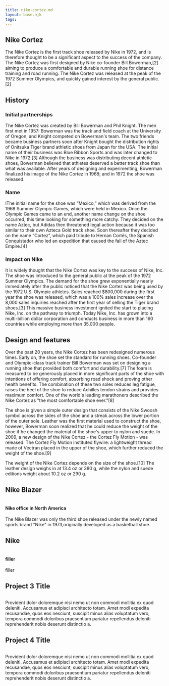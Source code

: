 ```yaml
---
title: nike-cortez.md
layout: base.njk
tags:
---
```





<section>
  <h1>Nike Cortez</h1>
<p>The Nike Cortez is the first track shoe released by Nike in 1972, and is therefore thought to be a significant aspect to the success of the company. The Nike Cortez was first designed by Nike co-founder Bill Bowerman,[2] aiming to produce a comfortable and durable running shoe for distance training and road running. The Nike Cortez was released at the peak of the 1972 Summer Olympics, and quickly gained interest by the general public.[2]</p>

<h2>History</h2>
<h3>Initial partnerships</h3>

  <p>The Nike Cortez was created by Bill Bowerman and Phil Knight. The men first met in 1957: Bowerman was the track and field coach at the University of Oregon, and Knight competed on Bowerman's team. The two friends became business partners soon after Knight bought the distribution rights of Onitsuka Tiger brand athletic shoes from Japan for the USA. The initial name of their business was Blue Ribbon Sports and was later changed to Nike in 1972.[3] Although the business was distributing decent athletic shoes, Bowerman believed that athletes deserved a better track shoe than what was available. After years of designing and experimenting, Bowerman finalized his image of the Nike Cortez in 1968; and in 1972 the shoe was released.</p>

<h3>Name</h3>

  <p>IThe initial name for the shoe was “Mexico,” which was derived from the 1968 Summer Olympic Games, which were held in Mexico. Once the Olympic Games came to an end, another name change on the shoe occurred, this time looking for something more catchy. They decided on the name Aztec, but Adidas then threatened legal action because it was too similar to their own Azteca Gold track shoe. Soon thereafter they decided on the name “Cortez”, which paid tribute to Hernan Cortés, the Spanish Conquistador who led an expedition that caused the fall of the Aztec Empire.[4]</p>

<h3>Impact on Nike</h3>

<p>It is widely thought that the Nike Cortez was key to the success of Nike, Inc. The shoe was introduced to the general public at the peak of the 1972 Summer Olympics. The demand for the shoe grew exponentially nearly immediately after the public noticed that the Nike Cortez was being used by the 1972 U.S. Olympic athletes. Sales reached $800,000 during the first year the shoe was released, which was a 100% sales increase over the 8,000 sales inquiries reached after the first year of selling the Tiger brand shoes.[3] This massive business investment ignited the start to placing Nike, Inc. on the pathway to triumph. Today Nike, Inc. has grown into a multi-billion dollar corporation and conducts business in more than 160 countries while employing more than 35,000 people. </p>

<h2>Design and features</h2>
<p> Over the past 20 years, the Nike Cortez has been redesigned numerous times. Early on, the shoe set the standard for running shoes. Co-founder and Olympic-class track trainer Bill Bowerman was set on designing a running shoe that provided both comfort and durability.[7] The foam is measured to be generously placed in more significant parts of the shoe with intentions of offering comfort, absorbing road shock and proving other health benefits. The combination of these two soles reduces leg fatigue, raises the heel of the shoe to reduce Achilles tendon strains and provides maximum comfort. One of the world's leading marathoners described the Nike Cortez as "the most comfortable shoe ever."[8]

The shoe is given a simple outer design that consists of the Nike Swoosh symbol across the sides of the shoe and a streak across the lower portion of the outer sole. Leather was the first material used to construct the shoe, however, Bowerman soon realized that he could reduce the weight of the shoe if he changed the material of the shoe's upper to nylon and suede. In 2009, a new design of the Nike Cortez - the Cortez Fly Motion - was released. The Cortez Fly Motion instituted flywire: a lightweight thread made of Vectran placed in the upper of the shoe, which further reduced the weight of the shoe.[9]

The weight of the Nike Cortez depends on the size of the shoe.[10] The leather design weighs in at 13.4 oz or 380 g, while the nylon and suede editions weight about 10.2 oz or 290 g.</p>
  
</section>
  </section>

<footer class="page-footer">
  
<div class="page-projects">
  <section class="project">
    <h2>Nike Blazer</h2>
    <div class="project-image">
      <img src="https://place-hold.it/600" alt="">
    </div>
    </p>
  </section>
  <section class="project-text">
  <h4>Nike office in North America</h4>
  <p>The Nike Blazer was only the third shoe released under the newly named sports brand "Nike" in 1973,originally developed as a basketball shoe.</p>
  </section>
  <section class="project">
    <h2>Nike </h2>
    <div class="project-image">
      <img src="https://place-hold.it/600" alt="">
    </div>
  </section>
  <section class="project-text">
  <h4>filler</h4>
  <p>filler</p>
  </section>
  <section class="project">
    <h2>Project 3 Title</h2>
    <div class="project-image">
      <img src="https://place-hold.it/600" alt="">
    </div>
  </section>
  <section class="project-text">
  <p>Provident dolor doloremque nisi nemo ut non commodi mollitia ex quod deleniti. Accusamus et adipisci architecto totam. Amet modi expedita recusandae, quos eos nesciunt, suscipit minus alias voluptatum vero, tempora commodi doloribus praesentium pariatur repellendus deleniti reprehenderit nobis deserunt distinctio a.</p>
  </section>
  <section class="project">
    <h2>Project 4 Title</h2>
    <div class="project-image">
      <img src="https://place-hold.it/600" alt="">
    </div>
  </section>
  <section class="project-text">
  <p>Provident dolor doloremque nisi nemo ut non commodi mollitia ex quod deleniti. Accusamus et adipisci architecto totam. Amet modi expedita recusandae, quos eos nesciunt, suscipit minus alias voluptatum vero, tempora commodi doloribus praesentium pariatur repellendus deleniti reprehenderit nobis deserunt distinctio a.</p>
  </section>
  
</div>
  
</footer>